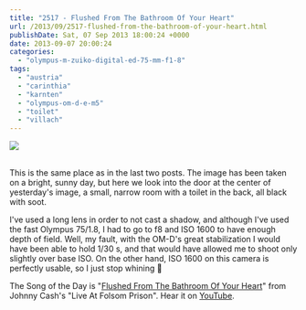 ```yaml
---
title: "2517 - Flushed From The Bathroom Of Your Heart"
url: /2013/09/2517-flushed-from-the-bathroom-of-your-heart.html
publishDate: Sat, 07 Sep 2013 18:00:24 +0000
date: 2013-09-07 20:00:24
categories: 
  - "olympus-m-zuiko-digital-ed-75-mm-f1-8"
tags: 
  - "austria"
  - "carinthia"
  - "karnten"
  - "olympus-om-d-e-m5"
  - "toilet"
  - "villach"
---
```

<div class="container">
<div class="center"><a target="_blank" href="https://d25zfm9zpd7gm5.cloudfront.net/1200x1200/2013/20130831_154929_lr.jpg"><img src="https://d25zfm9zpd7gm5.cloudfront.net/0600x0600/2013/20130831_154929_lr.jpg" /></a></div>
</div>
<br />

This is the same place as in the last two posts. The image has been taken on a bright, sunny day, but here we look into the door at the center of yesterday's image, a small, narrow room with a toilet in the back, all black with soot. 

 I've used a long lens in order to not cast a shadow, and although I've used the fast Olympus 75/1.8, I had to go to f8 and ISO 1600 to have enough depth of field. Well, my fault, with the OM-D's great stabilization I would have been able to hold 1/30&nbsp;s, and that would have allowed me to shoot only slightly over base ISO. On the other hand, ISO 1600 on this camera is perfectly usable, so I just stop whining 🙂

The Song of the Day is "<a href="http://www.lyricsmode.com/lyrics/j/johnny_cash/flushed_from_the_bathroom_of_your_heart.html" target="_blank">Flushed From The Bathroom Of Your Heart</a>" from Johnny Cash's "Live At Folsom Prison". Hear it on <a href="http://www.youtube.com/watch?v=fwZGxbrzEO4" target="_blank">YouTube</a>.

